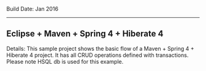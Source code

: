 Build Date: Jan 2016

-----------------------------------------------
Eclipse + Maven + Spring 4 + Hiberate 4
-----------------------------------------

Details: This sample project shows the basic flow of a Maven + Spring 4 + Hiberate 4 project. It has all CRUD operations defined with transactions. Please note HSQL db is used for this example.